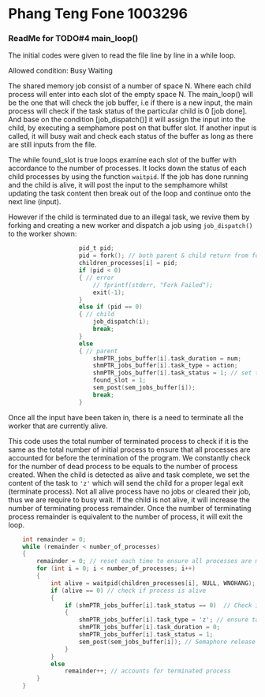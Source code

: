 # Phang Teng Fone 1003296
### ReadMe for TODO#4 main_loop()

The initial codes were given to read the file line by line in a while loop.

Allowed condition: Busy Waiting

The shared memory job consist of a number of space N. Where each child process will enter into each slot of the empty space N. The main_loop() will be the one that will check the job buffer, i.e if there is a new input, the main process will check if the task status of the particular child is 0 [job done]. And base on the condition [job_dispatch()] it will assign the input into the child, by executing a semphamore post on that buffer slot. If another input is called, it will busy wait and check each status of the buffer as long as there are still inputs from the file. 

The while found_slot is true loops examine each slot of the buffer with accordance to the number of processes. It locks down the status of each child processes by using the function ```waitpid```. If the job has done running and the child is alive, it will post the input to the semphamore whilst updating the task content then break out of the loop and continue onto the next line (input). 

However if the child is terminated due to an illegal task, we revive them by forking and creating a new worker and dispatch a job using ```job_dispatch()``` to the worker shown: 
```c                     
                    pid_t pid;
                    pid = fork(); // both parent & child return from fork()
                    children_processes[i] = pid;
                    if (pid < 0)
                    { // error
                        // fprintf(stderr, "Fork Failed");
                        exit(-1);
                    }
                    else if (pid == 0)
                    { // child
                        job_dispatch(i);
                        break;
                    }
                    else
                    { // parent
                        shmPTR_jobs_buffer[i].task_duration = num;
                        shmPTR_jobs_buffer[i].task_type = action;
                        shmPTR_jobs_buffer[i].task_status = 1; // set to 1
                        found_slot = 1;
                        sem_post(sem_jobs_buffer[i]);
                        break;
                    }
```
Once all the input have been taken in, there is a need to terminate all the worker that are currently alive.

This code uses the total number of terminated process to check if it is the same as the total number of initial process to ensure that all processes are accounted for before the termination of the program. We constantly check for the number of dead process to be equals to the number of process created. When the child is detected as alive and task complete, we set the content of the task to ```'z'``` which will send the child for a proper legal exit (terminate process). Not all alive process have no jobs or cleared their job, thus we are require to busy wait. If the child is not alive, it will increase the number of terminating process remainder. Once the number of terminating process remainder is equivalent to the number of process, it will exit the loop. 

```c
    int remainder = 0;
    while (remainder < number_of_processes)
    {
        remainder = 0; // reset each time to ensure all processes are marked for 'z' or has already been terminated
        for (int i = 0; i < number_of_processes; i++)
        {
            int alive = waitpid(children_processes[i], NULL, WNOHANG);
            if (alive == 0) // check if process is alive
            {
                if (shmPTR_jobs_buffer[i].task_status == 0)  // Check if child has completed job
                {
                    shmPTR_jobs_buffer[i].task_type = 'z'; // ensure task type for legal termination
                    shmPTR_jobs_buffer[i].task_duration = 0;
                    shmPTR_jobs_buffer[i].task_status = 1;
                    sem_post(sem_jobs_buffer[i]); // Semaphore release for job_dispatch() job
                }
            }
            else
                remainder++; // accounts for terminated process
        }
    }
```